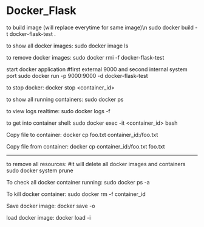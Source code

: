 # Docker_Flask

to build image (will replace everytime for same image)\n
sudo docker build -t docker-flask-test .

to show all docker images:
sudo docker image ls

to remove docker images:
sudo docker rmi -f docker-flask-test

start docker application
#first external 9000  and second internal system port
sudo docker run -p 9000:9000 -d docker-flask-test

to stop docker:
docker stop <container_id>


to show all running containers:
sudo docker ps

to view logs realtime:
sudo docker logs -f <CONTAINER>

to get into container shell:
sudo docker exec -it <container_id> bash

Copy file to container:
docker cp foo.txt container_id:/foo.txt

Copy file from container:
docker cp container_id:/foo.txt foo.txt




-------------------------------------------------------------------------------------------------

to remove all resources:
#it will delete all docker images and containers
sudo docker system prune



To check all docker container running:
sudo docker ps -a

To kill docker container:
sudo docker rm -f container_id



Save docker image:
docker save -o <path for generated tar file> <image name>


load docker image:
docker load -i <path to image tar file>
